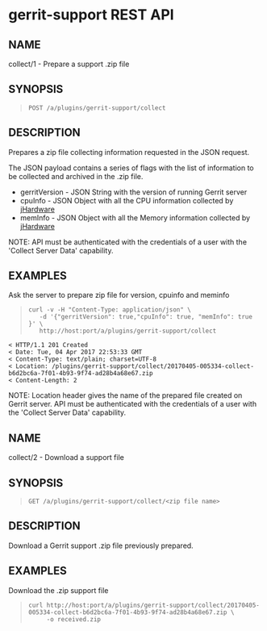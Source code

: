 gerrit-support REST API
==============================

NAME
----
collect/1 - Prepare a support .zip file

SYNOPSIS
--------
>     POST /a/plugins/gerrit-support/collect

DESCRIPTION
-----------
Prepares a zip file collecting information requested in the JSON request.

The JSON payload contains a series of flags with the list of information to be
collected and archived in the .zip file.

- gerritVersion - JSON String with the version of running Gerrit server
- cpuInfo - JSON Object with all the CPU information collected by [jHardware](https://github.com/profesorfalken/jHardware)
- memInfo - JSON Object with all the Memory information collected by [jHardware](https://github.com/profesorfalken/jHardware)

NOTE: API must be authenticated with the credentials of a user with the
'Collect Server Data' capability.

EXAMPLES
--------

Ask the server to prepare zip file for version, cpuinfo and meminfo

>     curl -v -H "Content-Type: application/json" \
>        -d '{"gerritVersion": true,"cpuInfo": true, "memInfo": true }' \
>        http://host:port/a/plugins/gerrit-support/collect

```
< HTTP/1.1 201 Created
< Date: Tue, 04 Apr 2017 22:53:33 GMT
< Content-Type: text/plain; charset=UTF-8
< Location: /plugins/gerrit-support/collect/20170405-005334-collect-b6d2bc6a-7f01-4b93-9f74-ad28b4a68e67.zip
< Content-Length: 2

```
NOTE: Location header gives the name of the prepared file created on Gerrit
server. API must be authenticated with the credentials of a user with the
'Collect Server Data' capability.


NAME
----
collect/2 - Download a support file

SYNOPSIS
--------
>     GET /a/plugins/gerrit-support/collect/<zip file name>

DESCRIPTION
-----------
Download a Gerrit support .zip file previously prepared.

EXAMPLES
--------

Download the .zip support file

>     curl http://host:port/a/plugins/gerrit-support/collect/20170405-005334-collect-b6d2bc6a-7f01-4b93-9f74-ad28b4a68e67.zip \
>          -o received.zip

